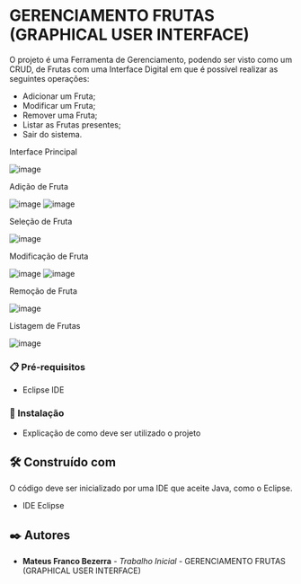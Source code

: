 # GERENCIAMENTO FRUTAS (GRAPHICAL USER INTERFACE)

O projeto é uma Ferramenta de Gerenciamento, podendo ser visto como um CRUD, de Frutas com uma Interface Digital em que é possível realizar as seguintes operações:

- Adicionar um Fruta;
- Modificar um Fruta;
- Remover uma Fruta;
- Listar as Frutas presentes;
- Sair do sistema.

Interface Principal

![image](https://github.com/user-attachments/assets/a7e7a28a-8a2d-4b82-80ee-8a38f77c7aaf)

Adição de Fruta

![image](https://github.com/user-attachments/assets/e1067110-eb99-476c-81c3-ec4a163352d0)
![image](https://github.com/user-attachments/assets/78312550-55d0-42a4-b67d-1119b38f241d)

Seleção de Fruta

![image](https://github.com/user-attachments/assets/2862ac46-9b8c-484d-9b10-4b6a7f9b0c10)

Modificação de Fruta

![image](https://github.com/user-attachments/assets/a5f20495-7291-47b4-8add-5136939070da)
![image](https://github.com/user-attachments/assets/5d98e6e8-c481-4f20-9ccd-90ae48e44538)

Remoção de Fruta

![image](https://github.com/user-attachments/assets/b71a1db8-6a4e-4173-a121-7dbcc8afd226)

Listagem de Frutas

![image](https://github.com/user-attachments/assets/df978d56-bee4-477b-9941-b8bc95a4c996)

### 📋 Pré-requisitos

- Eclipse IDE
  
### 🔧 Instalação

* Explicação de como deve ser utilizado o projeto

## 🛠️ Construído com

O código deve ser inicializado por uma IDE que aceite Java, como o Eclipse.

* IDE Eclipse

## ✒️ Autores

* **Mateus Franco Bezerra** - *Trabalho Inicial* - GERENCIAMENTO FRUTAS (GRAPHICAL USER INTERFACE)
